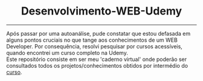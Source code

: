 <div align="center"><h1>Desenvolvimento-WEB-Udemy</h1></div>

---

Após passar por uma autoanálise, pude constatar que estou defasada em alguns pontos cruciais no que tange aos conhecimentos de um WEB Developer. Por consequência, resolvi pesquisar por cursos acessíveis, quando encontrei um curso completo na Udemy. <br>
Este repositório consiste em ser meu 'caderno virtual' onde poderão ser consultados todos os projetos/conhecimentos obtidos por intermédio do [curso](https://www.udemy.com/course/web-completo/).
